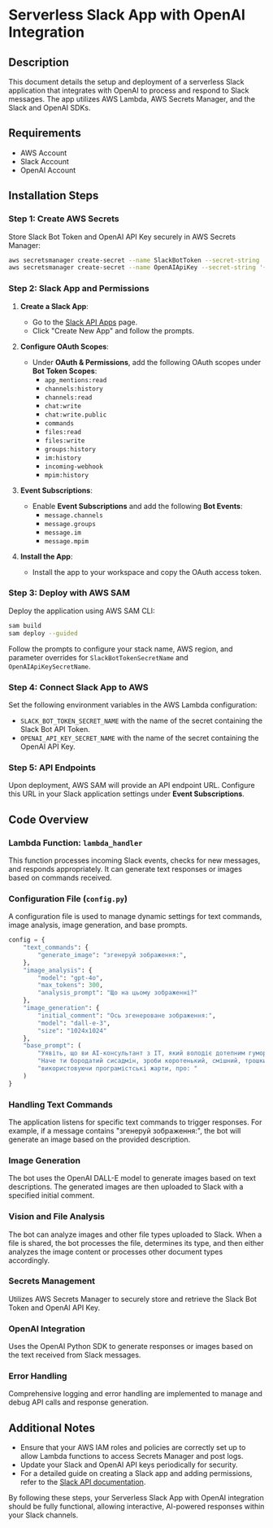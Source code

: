 # Serverless Slack App with OpenAI Integration

## Description

This document details the setup and deployment of a serverless Slack application that integrates with OpenAI to process and respond to Slack messages. The app utilizes AWS Lambda, AWS Secrets Manager, and the Slack and OpenAI SDKs.

## Requirements

- AWS Account
- Slack Account
- OpenAI Account

## Installation Steps

### Step 1: Create AWS Secrets

Store Slack Bot Token and OpenAI API Key securely in AWS Secrets Manager:

```bash
aws secretsmanager create-secret --name SlackBotToken --secret-string '{"SLACK_BOT_TOKEN":"your_slack_bot_token"}'
aws secretsmanager create-secret --name OpenAIApiKey --secret-string '{"OPENAI_API_KEY":"your_openai_api_key"}'
```

### Step 2: Slack App and Permissions

1. **Create a Slack App**:
   - Go to the [Slack API Apps](https://api.slack.com/apps) page.
   - Click "Create New App" and follow the prompts.

2. **Configure OAuth Scopes**:
   - Under **OAuth & Permissions**, add the following OAuth scopes under **Bot Token Scopes**:
     - `app_mentions:read`
     - `channels:history`
     - `channels:read`
     - `chat:write`
     - `chat:write.public`
     - `commands`
     - `files:read`
     - `files:write`
     - `groups:history`
     - `im:history`
     - `incoming-webhook`
     - `mpim:history`

3. **Event Subscriptions**:
   - Enable **Event Subscriptions** and add the following **Bot Events**:
     - `message.channels`
     - `message.groups`
     - `message.im`
     - `message.mpim`

4. **Install the App**:
   - Install the app to your workspace and copy the OAuth access token.

### Step 3: Deploy with AWS SAM

Deploy the application using AWS SAM CLI:

```bash
sam build
sam deploy --guided
```

Follow the prompts to configure your stack name, AWS region, and parameter overrides for `SlackBotTokenSecretName` and `OpenAIApiKeySecretName`.

### Step 4: Connect Slack App to AWS

Set the following environment variables in the AWS Lambda configuration:

- `SLACK_BOT_TOKEN_SECRET_NAME` with the name of the secret containing the Slack Bot API Token.
- `OPENAI_API_KEY_SECRET_NAME` with the name of the secret containing the OpenAI API Key.

### Step 5: API Endpoints

Upon deployment, AWS SAM will provide an API endpoint URL. Configure this URL in your Slack application settings under **Event Subscriptions**.

## Code Overview

### Lambda Function: `lambda_handler`

This function processes incoming Slack events, checks for new messages, and responds appropriately. It can generate text responses or images based on commands received.

### Configuration File (`config.py`)

A configuration file is used to manage dynamic settings for text commands, image analysis, image generation, and base prompts.

```python
config = {
    "text_commands": {
        "generate_image": "згенеруй зображення:",
    },
    "image_analysis": {
        "model": "gpt-4o",
        "max_tokens": 300,
        "analysis_prompt": "Що на цьому зображенні?"
    },
    "image_generation": {
        "initial_comment": "Ось згенероване зображення:",
        "model": "dall-e-3",
        "size": "1024x1024"
    },
    "base_prompt": (
        "Уявіть, що ви AI-консультант з IT, який володіє дотепним гумором. "
        "Наче ти бородатий сисадмін, зроби коротенький, смішний, трошки душнуватий, IT-орієнтований коментар, "
        "використовуючи програмістські жарти, про: "
    )
}
```

### Handling Text Commands

The application listens for specific text commands to trigger responses. For example, if a message contains "згенеруй зображення:", the bot will generate an image based on the provided description.

### Image Generation

The bot uses the OpenAI DALL-E model to generate images based on text descriptions. The generated images are then uploaded to Slack with a specified initial comment.

### Vision and File Analysis

The bot can analyze images and other file types uploaded to Slack. When a file is shared, the bot processes the file, determines its type, and then either analyzes the image content or processes other document types accordingly.

### Secrets Management

Utilizes AWS Secrets Manager to securely store and retrieve the Slack Bot Token and OpenAI API Key.

### OpenAI Integration

Uses the OpenAI Python SDK to generate responses or images based on the text received from Slack messages.

### Error Handling

Comprehensive logging and error handling are implemented to manage and debug API calls and response generation.

## Additional Notes

- Ensure that your AWS IAM roles and policies are correctly set up to allow Lambda functions to access Secrets Manager and post logs.
- Update your Slack and OpenAI API keys periodically for security.
- For a detailed guide on creating a Slack app and adding permissions, refer to the [Slack API documentation](https://api.slack.com/apps).

By following these steps, your Serverless Slack App with OpenAI integration should be fully functional, allowing interactive, AI-powered responses within your Slack channels.